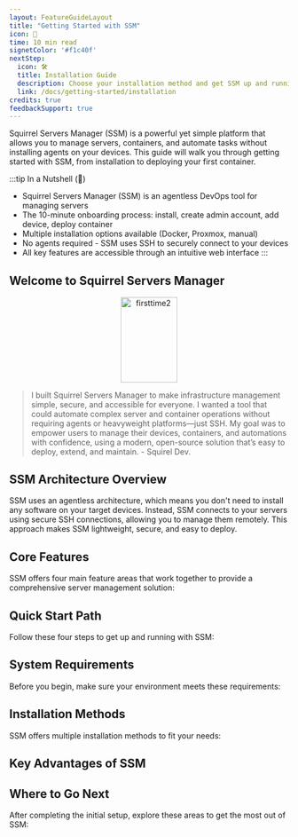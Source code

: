 ```yaml
---
layout: FeatureGuideLayout
title: "Getting Started with SSM"
icon: 🚀
time: 10 min read
signetColor: '#f1c40f'
nextStep:
  icon: 🛠️
  title: Installation Guide
  description: Choose your installation method and get SSM up and running
  link: /docs/getting-started/installation
credits: true
feedbackSupport: true
---
```

Squirrel Servers Manager (SSM) is a powerful yet simple platform that allows you to manage servers, containers, and automate tasks without installing agents on your devices. This guide will walk you through getting started with SSM, from installation to deploying your first container.

:::tip In a Nutshell (🌰)
- Squirrel Servers Manager (SSM) is an agentless DevOps tool for managing servers
- The 10-minute onboarding process: install, create admin account, add device, deploy container
- Multiple installation options available (Docker, Proxmox, manual)
- No agents required - SSM uses SSH to securely connect to your devices
- All key features are accessible through an intuitive web interface
:::

## Welcome to Squirrel Servers Manager

<p align="center">
  <img src="/images/squirrels-happy-fox.svg" alt="firsttime2" width="102.4" height="153.6">
</p>

> I built Squirrel Servers Manager to make infrastructure management simple, secure, and accessible for everyone. I wanted a tool that could automate complex server and container operations without requiring agents or heavyweight platforms—just SSH. My goal was to empower users to manage their devices, containers, and automations with confidence, using a modern, open-source solution that’s easy to deploy, extend, and maintain. - Squirel Dev.

## SSM Architecture Overview

SSM uses an agentless architecture, which means you don't need to install any software on your target devices. Instead, SSM connects to your servers using secure SSH connections, allowing you to manage them remotely. This approach makes SSM lightweight, secure, and easy to deploy.

<MentalModelDiagram 
  title="SSM System Architecture" 
  imagePath="/images/getting-started-system-architecture.svg" 
  altText="SSM System Architecture" 
  caption="Figure 1: SSM's agentless architecture" 
/> 

## Core Features

SSM offers four main feature areas that work together to provide a comprehensive server management solution:

<MentalModelDiagram 
  title="SSM Core Features" 
  imagePath="/images/getting-started-feature-highlights.svg" 
  altText="SSM Feature Highlights" 
  caption="Figure 2: The four pillars of SSM" 
/>

## Quick Start Path

Follow these four steps to get up and running with SSM:

<StepPath :steps="[
  {
    number: 1,
    title: 'Installation',
    description: 'Install SSM using Docker or on Proxmox',
    link: '/docs/getting-started/installation',
    linkText: 'Installation Guide →'
  },
  {
    number: 2,
    title: 'First-Time Setup',
    description: 'Create admin account and log in',
    link: '/docs/getting-started/first-steps',
    linkText: 'First Steps Guide →'
  },
  {
    number: 3,
    title: 'Add a Device',
    description: 'Connect your first server or device',
    link: '/docs/user-guides/devices/adding-devices',
    linkText: 'Device Setup →'
  },
  {
    number: 4,
    title: 'Deploy a Container',
    description: 'Deploy and manage your first container',
    link: '/docs/user-guides/containers/management',
    linkText: 'Container Guide →'
  }
]" />

## System Requirements

Before you begin, make sure your environment meets these requirements:

<RequirementsGrid :requirements="[
  {
    header: 'Docker Host',
    items: [
      'Docker 20.10+ or Docker Engine',
      'Docker Compose V2',
      '2GB RAM (minimum)',
      '10GB free disk space',
      'Linux-based OS'
    ]
  },
  {
    header: 'Target Devices',
    items: [
      'SSH access (password or key)',
      'Python 3.8+ for Ansible features',
      'Sudo privileges for container management',
      'Docker for container features'
    ]
  },
  {
    header: 'Browser Support',
    items: [
      'Chrome 90+',
      'Firefox 90+',
      'Safari 15+',
      'Edge 90+'
    ]
  },
  {
    header: 'Network',
    items: [
      'Open port 8000 for web interface',
      'Outbound SSH access to devices',
      'Internet access for updates'
    ]
  }
]" />

## Installation Methods

SSM offers multiple installation methods to fit your needs:

<FeatureGrid>
  <FeatureCard
    icon="🐳"
    title="Docker Installation"
    description="Recommended method using Docker and Docker Compose for quick setup."
    link="/docs/getting-started/installation#docker-installation"
  />
  <FeatureCard
    icon="🖥️"
    title="Proxmox Installation"
    description="Optimized setup for Proxmox Virtual Environment hosts."
    link="/docs/getting-started/installation#proxmox-installation"
  />
  <FeatureCard
    icon="⚙️"
    title="Manual Installation"
    description="For advanced users wanting full control over the setup."
    link="/docs/reference/installation/manual-ssm-from-source"
  />
  <FeatureCard
    icon="📦"
    title="Dockerless Setup"
    description="For environments where Docker is not available or preferred."
    link="/docs/getting-started/installation#dockerless-setup"
  />
</FeatureGrid>

## Key Advantages of SSM

<AdvantagesSection :advantagesData="[
  {
    icon: '🔐',
    title: 'Agentless Architecture',
    description: 'No need to install agents on your servers. SSM uses SSH for secure, lightweight management.',
  },
  {
    icon: '🧩',
    title: 'Plugin System',
    description: 'Extend SSM\'s functionality with plugins to meet your specific needs.',
  },
  {
    icon: '🔄',
    title: 'Container Orchestration',
    description: 'Easily deploy and manage Docker containers across multiple servers.',
  },
  {
    icon: '📊',
    title: 'Monitoring & Statistics',
    description: 'Track server performance and health with built-in monitoring tools.',
  },
  {
    icon: '⚙️',
    title: 'Automations',
    description: 'Create powerful automation workflows triggered by events or schedules.',
  },
  {
    icon: '📘',
    title: 'Ansible Playbooks',
    description: 'Use Ansible playbooks for sophisticated configuration management.',
  },
]" />

## Where to Go Next

After completing the initial setup, explore these areas to get the most out of SSM:

<FeatureGrid>
  <FeatureCard
    icon="📱"
    title="Device Management"
    description="Learn to manage and monitor your devices"
    link="/docs/user-guides/devices/"
  />
  
  <FeatureCard
    icon="🐳"
    title="Container Management"
    description="Deploy and manage Docker containers"
    link="/docs/user-guides/containers/"
  />
  
  <FeatureCard
    icon="🤖"
    title="Automations"
    description="Set up automated tasks and workflows"
    link="/docs/user-guides/automations/"
  />
  
  <FeatureCard
    icon="📚"
    title="Playbooks"
    description="Use Ansible playbooks for configuration"
    link="/docs/user-guides/playbooks/"
  />
</FeatureGrid>